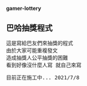 #### gamer-lottery
## 巴哈抽獎程式
<pre>
這是寫給巴友們來抽獎的程式
由於大家可能重複發文
造成抽獎人公平抽獎的困難
看到好像沒什麼人寫 就自己來寫
</pre>

<pre>
目前正在施工中... 2021/7/8
</pre>

